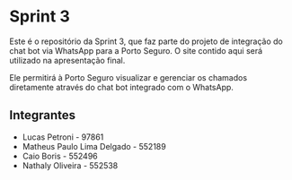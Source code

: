 # Sprint 3

Este é o repositório da Sprint 3, que faz parte do projeto de integração do chat bot via WhatsApp para a Porto Seguro. O site contido aqui será utilizado na apresentação final.

Ele permitirá à Porto Seguro visualizar e gerenciar os chamados diretamente através do chat bot integrado com o WhatsApp.

## Integrantes

- Lucas Petroni - 97861
- Matheus Paulo Lima Delgado - 552189
- Caio Boris - 552496
- Nathaly Oliveira - 552538

